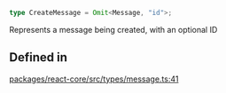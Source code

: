 ```ts
type CreateMessage = Omit<Message, "id">;
```

Represents a message being created, with an optional ID

## Defined in

[packages/react-core/src/types/message.ts:41](https://github.com/thesysdev/crayonai/blob/868f459d859250eef3283635b1127c3c68c35546/frontend-sdk/packages/react-core/src/types/message.ts#L41)
